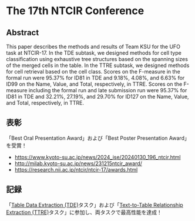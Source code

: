 # The 17th NTCIR Conference

## Abstract
This paper describes the methods and results of Team KSU for the UFO task at NTCIR-17. In the TDE subtask, we designed methods for cell type classification using exhaustive tree structures based on the spanning sizes of the merged cells in the table. In the TTRE subtask, we designed methods for cell retrieval based on the cell class. Scores on the F-measure in the formal run were 95.37% for ID81 in TDE and 9.18%, 4.08%, and 6.63% for ID99 on the Name, Value, and Total, respectively, in TTRE. Scores on the F-measure including the formal run and late submission run were 95.37% for ID81 in TDE and 32.21%, 27.19%, and 29.70% for ID127 on the Name, Value, and Total, respectively, in TTRE.

## 表彰
「Best Oral Presentation Award」および「Best Poster Presentation Award」を受賞！

- https://www.kyoto-su.ac.jp/news/2024_ise/20240130_196_ntcir.html
- http://milab.kyoto-su.ac.jp/news/231215ntcir_award/
- https://research.nii.ac.jp/ntcir/ntcir-17/awards.html

## 記録
「[Table Data Extraction (TDE)](https://sites.google.com/view/ntcir17-ufo/subtasks/table-data-extraction)タスク」および「[Text-to-Table Relationship Extraction (TTRE)](https://sites.google.com/view/ntcir17-ufo/subtasks/text-to-table-relationship-extraction)タスク」に参加し、両タスクで最高性能を達成！
